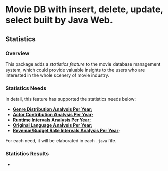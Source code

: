 # Movie DB with insert, delete, update, select built by Java Web.

## Statistics

### Overview

This package adds a *statistics feature* to the movie database management system, 
which could provide valuable insights to the users who are interested in the 
whole scenery of movie industry.

### Statistics Needs

In detail, this feature has supported the statistics needs below:
- **[Genre Distribution Analysis Per Year](GDAPerYear.java);** 
- **[Actor Contribution Analysis Per Year](ACAPerYear.java);**
- **[Runtime Intervals Analysis Per Year](RIAPerYear.java);**
- **[Original Language Analysis Per Year](OLAPerYear.java);**
- **[Revenue/Budget Rate Intervals Analysis Per Year](RBRIAPerYear.java);**

For each need, it will be elaborated in each `.java` file.

### Statistics Results

- 
